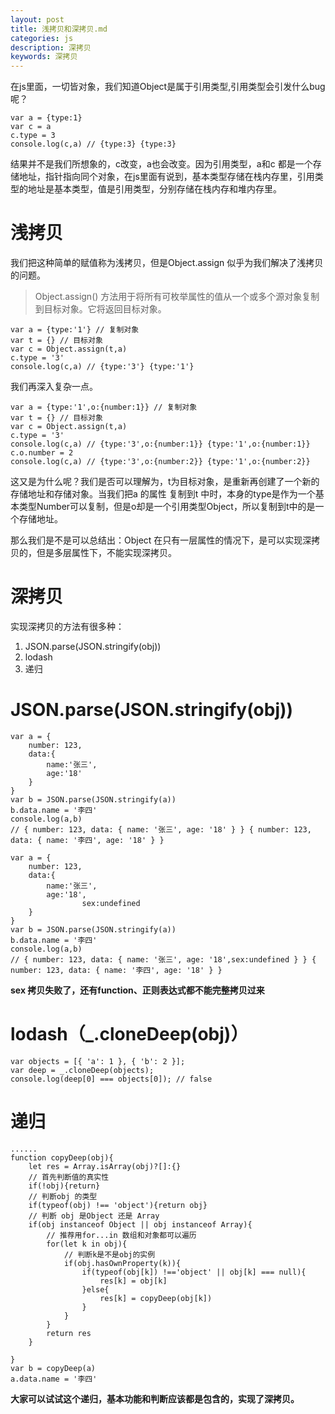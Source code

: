 ```yaml
---
layout: post
title: 浅拷贝和深拷贝.md
categories: js
description: 深拷贝
keywords: 深拷贝
---
```


在js里面，一切皆对象，我们知道Object是属于引用类型,引用类型会引发什么bug呢？

```
var a = {type:1}
var c = a
c.type = 3
console.log(c,a) // {type:3} {type:3}
```
结果并不是我们所想象的，c改变，a也会改变。因为引用类型，a和c 都是一个存储地址，指针指向同个对象，在js里面有说到，基本类型存储在栈内存里，引用类型的地址是基本类型，值是引用类型，分别存储在栈内存和堆内存里。

# 浅拷贝
我们把这种简单的赋值称为浅拷贝，但是Object.assign 似乎为我们解决了浅拷贝的问题。

> Object.assign() 方法用于将所有可枚举属性的值从一个或多个源对象复制到目标对象。它将返回目标对象。

```
var a = {type:'1'} // 复制对象
var t = {} // 目标对象
var c = Object.assign(t,a)
c.type = '3'
console.log(c,a) // {type:'3'} {type:'1'}
```

我们再深入复杂一点。
```
var a = {type:'1',o:{number:1}} // 复制对象
var t = {} // 目标对象
var c = Object.assign(t,a)
c.type = '3'
console.log(c,a) // {type:'3',o:{number:1}} {type:'1',o:{number:1}}
c.o.number = 2
console.log(c,a) // {type:'3',o:{number:2}} {type:'1',o:{number:2}}
```

这又是为什么呢？我们是否可以理解为，t为目标对象，是重新再创建了一个新的存储地址和存储对象。当我们把a 的属性 复制到t 中时，本身的type是作为一个基本类型Number可以复制，但是o却是一个引用类型Object，所以复制到t中的是一个存储地址。

那么我们是不是可以总结出：Object 在只有一层属性的情况下，是可以实现深拷贝的，但是多层属性下，不能实现深拷贝。

# 深拷贝
实现深拷贝的方法有很多种：
1. JSON.parse(JSON.stringify(obj))
2. lodash
3. 递归

# JSON.parse(JSON.stringify(obj))
```
var a = {
    number: 123,
    data:{
        name:'张三',
        age:'18'
    }
}
var b = JSON.parse(JSON.stringify(a))
b.data.name = '李四'
console.log(a,b) 
// { number: 123, data: { name: '张三', age: '18' } } { number: 123, data: { name: '李四', age: '18' } }
```

```
var a = {
    number: 123,
    data:{
        name:'张三',
        age:'18',
				sex:undefined
    }
}
var b = JSON.parse(JSON.stringify(a))
b.data.name = '李四'
console.log(a,b) 
// { number: 123, data: { name: '张三', age: '18',sex:undefined } } { number: 123, data: { name: '李四', age: '18' } }
```
**sex 拷贝失败了，还有function、正则表达式都不能完整拷贝过来**


 # lodash（_.cloneDeep(obj)）
 ```
var objects = [{ 'a': 1 }, { 'b': 2 }];
var deep = _.cloneDeep(objects);
console.log(deep[0] === objects[0]); // false
```

# 递归
```
......
function copyDeep(obj){
    let res = Array.isArray(obj)?[]:{}
    // 首先判断值的真实性
    if(!obj){return}
    // 判断obj 的类型
    if(typeof(obj) !== 'object'){return obj}
    // 判断 obj 是Object 还是 Array
    if(obj instanceof Object || obj instanceof Array){
        // 推荐用for...in 数组和对象都可以遍历
        for(let k in obj){
            // 判断k是不是obj的实例
            if(obj.hasOwnProperty(k)){
                if(typeof(obj[k]) !=='object' || obj[k] === null){
                    res[k] = obj[k]
                }else{
                    res[k] = copyDeep(obj[k])
                }
            }
        }
        return res
    }
    
}
var b = copyDeep(a)
a.data.name = '李四'
```
**大家可以试试这个递归，基本功能和判断应该都是包含的，实现了深拷贝。**
